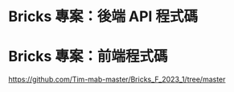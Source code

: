 # Bricks 專案：後端 API 程式碼

# Bricks 專案：前端程式碼

https://github.com/Tim-mab-master/Bricks_F_2023_1/tree/master
